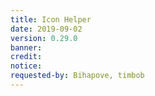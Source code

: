 ```yaml
---
title: Icon Helper
date: 2019-09-02
version: 0.29.0
banner: 
credit:
notice:
requested-by: Bihapove, timbob
---
```

